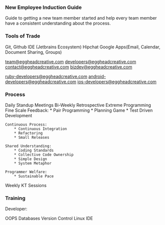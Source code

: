 ### New Employee Induction Guide
Guide to getting a new team member started and help every team member have a consistent understanding about the process.

### Tools of Trade
Git, Github
IDE (Jetbrains Ecosystem)
Hipchat
Google Apps(Email, Calendar, Document Sharing, Groups)

team@eggheadcreative.com
developers@eggheadcreative.com
contact@eggheadcreative.com
bizdev@eggheadcreative.com

ruby-developers@eggheadcreative.com
android-developers@eggheadcreative.com
ios-developers@eggheadcreative.com

### Process
Daily Standup Meetings
Bi-Weekly Retrospective
Extreme Programming
	Fine Scale Feedback:
		* Pair Programming
		* Planning Game
		* Test Driven Development

	Continuous Process:
		* Continuous Integration
		* Refactoring
		* Small Releases

	Shared Understanding:
		* Coding Standards
		* Collective Code Ownership
		* Simple Design
		* System Metaphor

	Programmer Welfare:
		* Sustainable Pace

Weekly KT Sessions

### Training

Developer:

OOPS
Databases
Version Control
Linux
IDE


